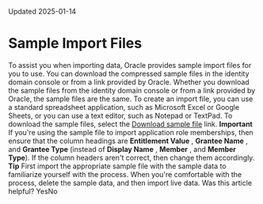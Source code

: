 Updated 2025-01-14
# Sample Import Files
To assist you when importing data, Oracle provides sample import files for you to use. You can download the compressed sample files in the identity domain console or from a link provided by Oracle. Whether you download the sample files from the identity domain console or from a link provided by Oracle, the sample files are the same.
To create an import file, you can use a standard spreadsheet application, such as Microsoft Excel or Google Sheets, or you can use a text editor, such as Notepad or TextPad. To download the sample files, select the [Download sample file](https://docs.oracle.com/iaas/Content/Resources/Assets/bulkImportSampleFilesCSV.zip) link.
**Important**
If you're using the sample file to import application role memberships, then ensure that the column headings are **Entitlement Value** , **Grantee Name** , and **Grantee Type** (instead of **Display Name** , **Member** , and **Member Type**). If the column headers aren't correct, then change them accordingly. 
**Tip** First import the appropriate sample file with the sample data to familiarize yourself with the process. When you're comfortable with the process, delete the sample data, and then import live data.
Was this article helpful?
YesNo

